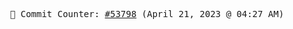 <p align="center">
    <samp>
        📮 Commit Counter: <a href="https://github.com/Javascript-void0/Javascript-void0/commits/main">#53798</a> (April 21, 2023 @ 04:27 AM)
    </samp>
</p>